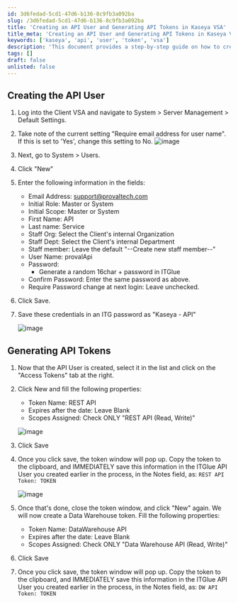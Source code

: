 ```yaml
---
id: 3d6fedad-5cd1-47d6-b136-8c9fb3a092ba
slug: /3d6fedad-5cd1-47d6-b136-8c9fb3a092ba
title: 'Creating an API User and Generating API Tokens in Kaseya VSA'
title_meta: 'Creating an API User and Generating API Tokens in Kaseya VSA'
keywords: ['kaseya', 'api', 'user', 'token', 'vsa']
description: 'This document provides a step-by-step guide on how to create an API user and generate API tokens in Kaseya VSA. It includes instructions for setting up the user, generating tokens, and saving credentials securely.'
tags: []
draft: false
unlisted: false
---
```


## Creating the API User
1. Log into the Client VSA and navigate to System > Server Management > Default Settings.
2. Take note of the current setting "Require email address for user name". If this is set to 'Yes', change this setting to No.
    ![image](/img/3d6fedad-5cd1-47d6-b136-8c9fb3a092ba/image1.png)
3. Next, go to System > Users.
4. Click "New"
5. Enter the following information in the fields:
    - Email Address: support@provaltech.com
    - Initial Role: Master or System
    - Initial Scope: Master or System
    - First Name: API
    - Last name: Service
    - Staff Org: Select the Client's internal Organization
    - Staff Dept: Select the Client's internal Department
    - Staff member: Leave the default "--Create new staff member--"
    - User Name: provalApi
    - Password: 
        - Generate a random 16char + password in ITGlue
    - Confirm Password: Enter the same password as above.
    - Require Password change at next login: Leave unchecked.
6. Click Save.
7. Save these credentials in an ITG password as "Kaseya - API"

    ![image](/img/3d6fedad-5cd1-47d6-b136-8c9fb3a092ba/image2.png)

## Generating API Tokens
1. Now that the API User is created, select it in the list and click on the "Access Tokens" tab at the right.

2. Click New and fill the following properties:
    - Token Name: REST API
    - Expires after the date: Leave Blank
    - Scopes Assigned: Check ONLY "REST API (Read, Write)"

    ![image](/img/3d6fedad-5cd1-47d6-b136-8c9fb3a092ba/image3.png)
3. Click Save
4. Once you click save, the token window will pop up. Copy the token to the clipboard, and IMMEDIATELY save this information in the ITGlue API User you created earlier in the process, in the Notes field, as: `REST API Token: TOKEN`
    
    ![image](/img/3d6fedad-5cd1-47d6-b136-8c9fb3a092ba/image4.png)

5. Once that's done, close the token window, and click "New" again. We will now create a Data Warehouse token. Fill the following properties:
    - Token Name: DataWarehouse API
    - Expires after the date: Leave Blank
    - Scopes Assigned: Check ONLY "Data Warehouse API (Read, Write)"
        
6. Click Save
7. Once you click save, the token window will pop up. Copy the token to the clipboard, and IMMEDIATELY save this information in the ITGlue API User you created earlier in the process, in the Notes field, as: `DW API Token: TOKEN`